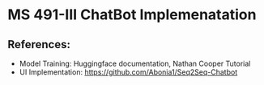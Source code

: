 # MS 491-III ChatBot Implemenatation

## References:
- Model Training: Huggingface documentation, Nathan Cooper Tutorial
- UI Implementation: https://github.com/Abonia1/Seq2Seq-Chatbot
